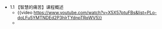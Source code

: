 - 1.1 【智慧的痛苦】课程概述
	- {{video https://www.youtube.com/watch?v=X5X57ptuFBs&list=PLo-doLFu5YMTNDEd2P3hIrTYdnpTRqWV5}}
	-